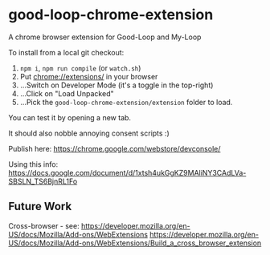 # good-loop-chrome-extension

A chrome browser extension for Good-Loop and My-Loop

To install from a local git checkout:

1. `npm i`, `npm run compile` (or `watch.sh`)
2. Put <chrome://extensions/> in your browser
3. ...Switch on Developer Mode (it's a toggle in the top-right)
4. ...Click on "Load Unpacked"
5. ...Pick the `good-loop-chrome-extension/extension` folder to load.

You can test it by opening a new tab.

It should also nobble annoying consent scripts :)

Publish here: https://chrome.google.com/webstore/devconsole/

Using this info: https://docs.google.com/document/d/1xtsh4ukGgKZ9MAliNY3CAdLVa-SBSLN_TS6BjnRL1Fo

## Future Work

Cross-browser - see: 
https://developer.mozilla.org/en-US/docs/Mozilla/Add-ons/WebExtensions
https://developer.mozilla.org/en-US/docs/Mozilla/Add-ons/WebExtensions/Build_a_cross_browser_extension
